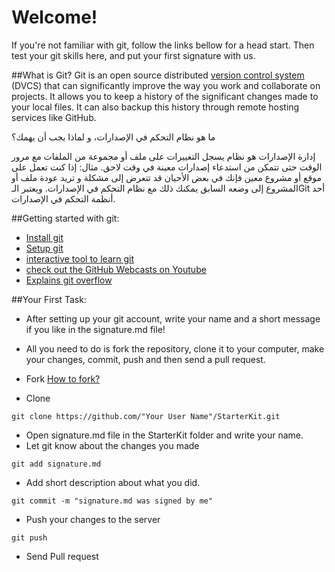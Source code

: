 Welcome! 
==========
If you're not familiar with git, follow the links bellow for a head start. Then test your git skills here, and put your first signature with us.

##What is Git?
Git is an open source distributed [version control system](http://git-scm.com/book/en/v2/Getting-Started-About-Version-Control) (DVCS) that can significantly improve the way you work and collaborate on projects. It allows you to keep a history of the significant changes made to your local files. It can also backup this history through remote hosting services like GitHub. 

ما هو نظام التحكم في الإصدارات، و لماذا يجب أن يهمك؟

إدارة الإصدارات هو نظام يسجل التغييرات على ملف أو مجموعة من الملفات مع مرور الوقت حتى تتمكن من استدعاء إصدارات معينة في وقت لاحق. مثال: إذا كنت تعمل على موقع أو مشروع معين فإنك في بعض الأحيان قد تتعرض إلى مشكلة و تريد عودة ملف أو المشروع إلى وضعه السابق يمكنك ذلك مع نظام التحكم في الإصدارات. ويعتبر الـGit أحد أنظمة التحكم في الإصدارات.

##Getting started with git:
- [Install git](http://git-scm.com/downloads)
- [Setup git](https://help.github.com/articles/set-up-git/)
- [interactive tool to learn git](https://try.github.io)
- [check out the GitHub Webcasts on Youtube](https://www.youtube.com/watch?v=FyfwLX4HAxM&list=PLg7s6cbtAD15G8lNyoaYDuKZSKyJrgwB-)
- [Explains git overflow](https://guides.github.com/introduction/flow/index.html)

##Your First Task:
- After setting up your git account, write your name and a short message if you like in the signature.md file!
- All you need to do is fork the repository, clone it to your computer, make your changes, commit, push and then send a pull request.


- Fork [How to fork?](http://www.youtube.com/watch?v=_jGUFpWYm60) 
- Clone 
```
git clone https://github.com/"Your User Name"/StarterKit.git
```
- Open signature.md file in the StarterKit folder and write your name.
- Let git know about the changes you made
```
git add signature.md
```
- Add short description about what you did.
```
git commit -m "signature.md was signed by me"
```
- Push your changes to the server
```
git push
```
- Send Pull request
 
